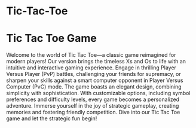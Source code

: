 # Tic-Tac-Toe

# Tic Tac Toe Game

Welcome to the world of Tic Tac Toe—a classic game reimagined for modern players! Our version brings the timeless Xs and Os to life with an intuitive and interactive gaming experience. Engage in thrilling Player Versus Player (PvP) battles, challenging your friends for supremacy, or sharpen your skills against a smart computer opponent in Player Versus Computer (PvC) mode. The game boasts an elegant design, combining simplicity with sophistication. With customizable options, including symbol preferences and difficulty levels, every game becomes a personalized adventure. Immerse yourself in the joy of strategic gameplay, creating memories and fostering friendly competition. Dive into our Tic Tac Toe game and let the strategic fun begin!
